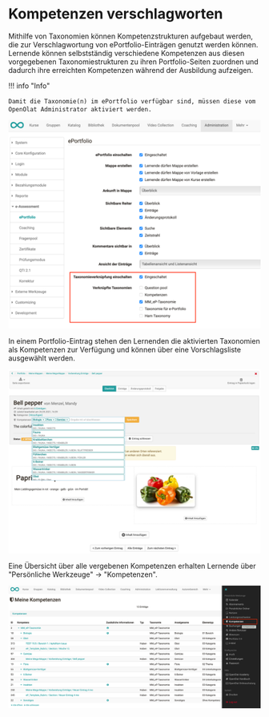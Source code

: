 # Kompetenzen verschlagworten

Mithilfe von Taxonomien können Kompetenzstrukturen aufgebaut werden, die zur Verschlagwortung von ePortfolio-Einträgen genutzt werden können. Lernende können selbstständig verschiedene Kompetenzen aus diesen vorgegebenen Taxonomiestrukturen zu ihren Portfolio-Seiten zuordnen und dadurch ihre erreichten Kompetenzen während der Ausbildung aufzeigen.

!!! info "Info"

    Damit die Taxonomie(n) im ePortfolio verfügbar sind, müssen diese vom OpenOlat Administrator aktiviert werden.

![Tax_aktivieren.png](assets/Tax%20eP%20aktivieren%20DE.png)  

  

In einem Portfolio-Eintrag stehen den Lernenden die aktivierten Taxonomien als Kompetenzen zur Verfügung und können über eine Vorschlagsliste ausgewählt werden.

![kompetenzen.png](assets/eP%20Kompetenz%20DE.png)

  

  
Eine Übersicht über alle vergebenen Kompetenzen erhalten Lernende über "Persönliche Werkzeuge" → "Kompetenzen".


![kompetenten_uebersicht.png](assets/Kompetenz_uebersicht_de.png)

  

